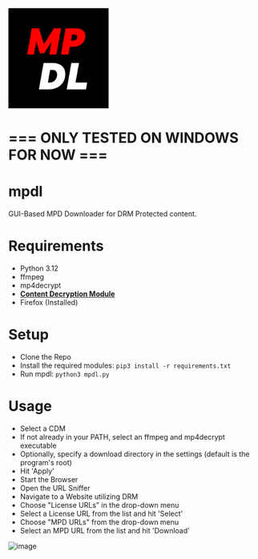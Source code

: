 <img src="https://github.com/DevLARLEY/mpdl/blob/main/icon.png?raw=true" alt="drawing" width="200"/>

# === ONLY TESTED ON WINDOWS FOR NOW ===

# mpdl
GUI-Based MPD Downloader for DRM Protected content.

# Requirements
+ Python 3.12
+ ffmpeg
+ mp4decrypt
+ [**Content Decryption Module**](https://forum.videohelp.com/threads/408031-Dumping-Your-own-L3-CDM-with-Android-Studio)
+ Firefox (Installed)

# Setup
+ Clone the Repo
+ Install the required modules: `pip3 install -r requirements.txt`
+ Run mpdl: `python3 mpdl.py`

# Usage
+ Select a CDM
+ If not already in your PATH, select an ffmpeg and mp4decrypt executable
+ Optionally, specify a download directory in the settings (default is the program's root)
+ Hit 'Apply'
+ Start the Browser
+ Open the URL Sniffer
+ Navigate to a Website utilizing DRM
+ Choose "License URLs" in the drop-down menu
+ Select a License URL from the list and hit 'Select'
+ Choose "MPD URLs" from the drop-down menu
+ Select an MPD URL from the list and hit 'Download'


![image](https://github.com/DevLARLEY/mpdl/assets/121249322/f51cf92c-cbc6-438e-a562-5b9500fed4d8)
